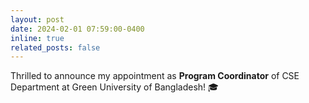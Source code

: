 ```yaml
---
layout: post
date: 2024-02-01 07:59:00-0400
inline: true
related_posts: false
---
```


Thrilled to announce my appointment as **Program Coordinator** of CSE Department at Green University of Bangladesh! :mortar_board: